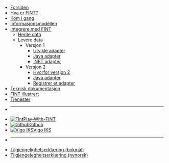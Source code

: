 * [Forsiden](/)
* [Hva er FINT?](home.md)
* [Kom i gang](getting-started/index.md)
* [Informasjonsmodellen](model/index.md)
* [Integrere med FINT](integrate/index.md)
  * [Hente data](integrate/consume/index.md)
  * [Levere data](integrate/provide/index.md)
    * Versjon 1
      * [Utvikle adapter](integrate/provide/core1-tutorial.md)
      * [Java adapter](integrate/provide/core1-java-adapter.md)
      * [.NET adapter](integrate/provide/core1-dotnet-adapter.md)
    * Versjon 2
      * [Hvorfor versjon 2](integrate/provide/core2-why.md) 
      * [Java adapter](integrate/provide/core2-java-adapter.md)
      * [Registrer et adapter](registrer-a-core-2-adapter/index.md)
* [Teknisk dokumentasjon](technical/index.md)
* [FINT illustrert](cartoon.md)
* [Tjenester](service.md)

- ****
* [![Fint](https://www.fintlabs.no/_media/favicon.ico ':size=16')Play-With-FINT](https://play-with-fint.felleskomponent.no)
* [![Github](https://www.fintlabs.no/_media/github.svg ':size=16')Github](https://github.com/fintlabs)
* [![Vigo IKS](https://www.vigoiks.no/wp-content/uploads/2022/08/vigo_favicon.svg ':size=16')Vigo IKS](https://www.vigoiks.no)
- ****
* [Tilgjengelighetserklæring (bokmål)](https://uustatus.no/nb/erklaringer/publisert/feb37615-5cc6-4219-91c2-526ff16a39fe)
* [Tilgjengelegheitserklæring (nynorsk)](https://uustatus.no/nn/erklaringer/publisert/feb37615-5cc6-4219-91c2-526ff16a39fe)